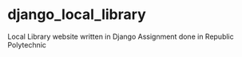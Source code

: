 # django_local_library
Local Library website written in Django
Assignment done in Republic Polytechnic
